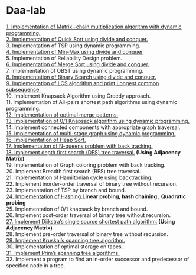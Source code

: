# Daa-lab
<a href="https://github.com/Epicprogrammer1/Daa-lab/blob/main/Matrix%20chain%20multiplication.c">1.	Implementation of Matrix –chain multiplication algorithm with dynamic programming.</a><br>
<a href="https://github.com/Epicprogrammer1/Daa-lab/blob/main/Quicksort%20D%26C.c">2.	Implementation of Quick Sort using divide and conquer.<br></a>
3.	Implementation of  TSP using dynamic programming.<br>
<a href="https://github.com/Epicprogrammer1/Daa-lab/blob/main/MinMax%20using%20Divide%20and%20Conquer.c">4.	Implementation of  Min-Max using divide and conquer, <br></a>
5.	Implementation of  Reliability Design problem.<br>
<a href="https://github.com/Epicprogrammer1/Daa-lab/blob/main/Merge%20Sort.c">6.	Implementation of Merge Sort using divide and conquer.<br></a>
7.	Implementation of OBST using dynamic programming.<br>
<a href="https://github.com/Epicprogrammer1/Daa-lab/blob/main/Binary%20Search.c">8.	Implementation of Binary Search using divide and conquer.<br></a>
<a href="https://github.com/Epicprogrammer1/Daa-lab/blob/main/LCS.c">9.	Implementation of LCS algorithm and print Longest common subsequence. <br></a>
10.	Implement Knapsack Algorithm using Greedy approach.<br>
11.	Implementation of All-pairs shortest path algorithms using dynamic programming.<br>
<a href="https://github.com/Epicprogrammer1/Daa-lab/blob/main/Optimal%20Merge%20Pattern.c">12.	Implementation of  optimal merge patterns.	<br></a>
<a href="https://github.com/Epicprogrammer1/Daa-lab/blob/main/01%20knapsack.c">13.	Implementation of 0/1 Knapsack algorithm using dynamic programming.<br></a>
14.	Implement connected components with appropriate graph traversal.<br>
<a href="https://github.com/Epicprogrammer1/Daa-lab/blob/main/Multi-Stage%20Graph.c">15.	Implementation of multi-stage graph using dynamic programming.<br></a>
<a href="https://github.com/Epicprogrammer1/Daa-lab/blob/main/Heapsort.c">16.	Implementation of  Heap Sort.</a><br>
<a href="https://github.com/Epicprogrammer1/Daa-lab/blob/main/Nqueens.c">17.	Implementation of  N-queens problem with back tracking.<br> </a>
<a href="https://github.com/Epicprogrammer1/Daa-lab/blob/main/DFS.c">18.	Implement depth first search (DFS) tree traversal.</a><b>  (Using Adjacency Matrix)</b><br>
19.	Implementation of Graph coloring problem with back tracking.<br> 
20.	Implement Breadth first search (BFS) tree traversal.<br>
21.	Implementation of Hamiltonian cycle using backtracking.<br>
22.	Implement inorder-order traversal of binary tree without recursion.<br>
23.	Implementation of TSP by branch and bound.<br>
<a href="https://github.com/Epicprogrammer1/Daa-lab/tree/main/hashing">24.	Implementation of  Hashing.</a><b>Linear probing, hash chaining , Quadratic probing</b><br>
25.	Implementation of 0/1 knapsack by branch and bound.<br>
26.	Implement post-order traversal of binary tree without recursion.<br>
<a href="https://github.com/Epicprogrammer1/Daa-lab/blob/main/dijktras.c">27.	Implement Dijkstra’s single source shortest path algorithm.</a><B>  (Using Adjacency Matrix)</b><br>
28.	Implement pre-order traversal of binary tree without recursion.<br>
<a href="https://github.com/Epicprogrammer1/Daa-lab/blob/main/Kruskal's.c">29.	Implement Kruskal’s spanning tree algorithm.<br></a>
30.	Implementation  of  optimal storage on tapes.<br>
<a href="https://github.com/Epicprogrammer1/Daa-lab/blob/main/Prims.c">31.	Implement Prim’s spanning tree algorithms.<br></a>
32.	Implement a program to find an in-order successor and predecessor of specified node in a tree. <br>
